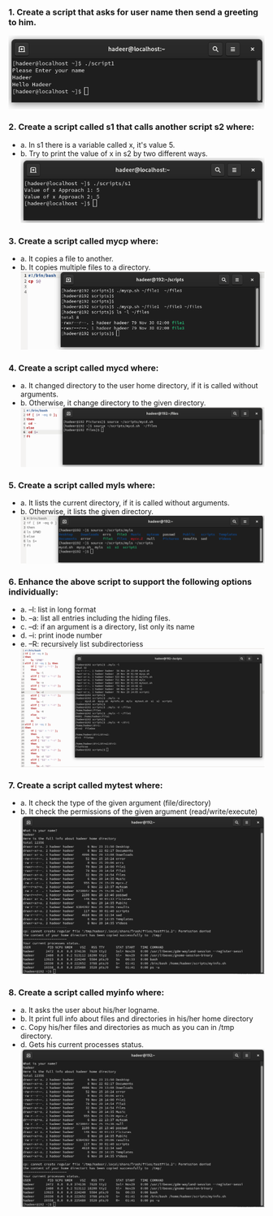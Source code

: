### 1. Create a script that asks for user name then send a greeting to him.
![q1](1)

### 2. Create a script called s1 that calls another script s2 where:
- a. In s1 there is a variable called x, it's value 5.
- b. Try to print the value of x in s2 by two different ways.
![q2](2)

### 3. Create a script called mycp where:
- a. It copies a file to another.
- b. It copies multiple files to a directory.
![q3](3)

### 4. Create a script called mycd where:
- a. It changed directory to the user home directory, if it is called without arguments.
- b. Otherwise, it change directory to the given directory.
![q4](q4)

### 5. Create a script called myls where:
- a. It lists the current directory, if it is called without arguments.
- b. Otherwise, it lists the given directory.
![q5](q5)

### 6. Enhance the above script to support the following options individually:
- a. –l: list in long format
- b. –a: list all entries including the hiding files.
- c. –d: if an argument is a directory, list only its name
- d. –i: print inode number
- e. –R: recursively list subdirectoriess
![q6](q6)

### 7. Create a script called mytest where:
- a. It check the type of the given argument (file/directory)
- b. It check the permissions of the given argument (read/write/execute)
![q8](q8)

### 8. Create a script called myinfo where:
- a. It asks the user about his/her logname.
- b. It print full info about files and directories in his/her home directory
- c. Copy his/her files and directories as much as you can in /tmp directory.
- d. Gets his current processes status.
![q8](q8)

